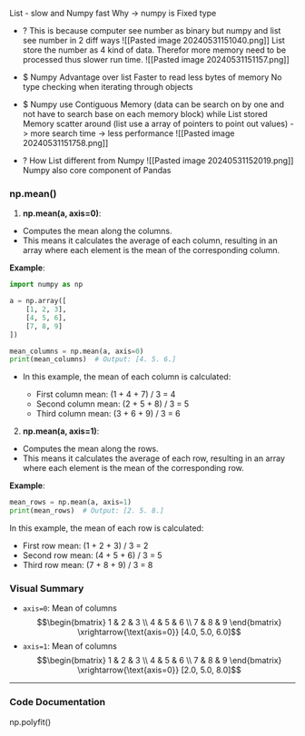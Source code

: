 List - slow and Numpy fast 
Why -> numpy is Fixed type 
+ ? This is because computer see number as binary but numpy and list see number in 2 diff ways
	![[Pasted image 20240531151040.png]]
	List store the number as 4 kind of data. Therefor more memory need to be processed thus slower run time.
	![[Pasted image 20240531151157.png]]
+ $ Numpy Advantage over list
	Faster to read less bytes of memory
	No type checking when iterating through objects

+ $ Numpy use Contiguous Memory (data can be search on by one and not have to search base on each memory block)
	while List stored Memory scatter around (list use a array of pointers to point out values) -> more search time -> less performance
	![[Pasted image 20240531151758.png]]
+ ? How List different from Numpy
	![[Pasted image 20240531152019.png]]
	Numpy also core component of Pandas


### np.mean()
1. **np.mean(a, axis=0)**:
- Computes the mean along the columns.
- This means it calculates the average of each column, resulting in an array where each element is the mean of the corresponding column.

**Example**:
```python
import numpy as np

a = np.array([
    [1, 2, 3],
    [4, 5, 6],
    [7, 8, 9]
])

mean_columns = np.mean(a, axis=0)
print(mean_columns)  # Output: [4. 5. 6.]
```
- In this example, the mean of each column is calculated:
    
    - First column mean: (1 + 4 + 7) / 3 = 4
    - Second column mean: (2 + 5 + 8) / 3 = 5
    - Third column mean: (3 + 6 + 9) / 3 = 6

2. **np.mean(a, axis=1)**:
- Computes the mean along the rows.
- This means it calculates the average of each row, resulting in an array where each element is the mean of the corresponding row.
 
 **Example**:
```python
mean_rows = np.mean(a, axis=1)
print(mean_rows)  # Output: [2. 5. 8.]
```
In this example, the mean of each row is calculated:

- First row mean: (1 + 2 + 3) / 3 = 2
- Second row mean: (4 + 5 + 6) / 3 = 5
- Third row mean: (7 + 8 + 9) / 3 = 8

### Visual Summary
- `axis=0`: Mean of columns
$$\begin{bmatrix} 1 & 2 & 3 \\ 4 & 5 & 6 \\ 7 & 8 & 9 \end{bmatrix} \xrightarrow{\text{axis=0}} [4.0, 5.0, 6.0]$$
- `axis=1`: Mean of columns
$$\begin{bmatrix} 1 & 2 & 3 \\ 4 & 5 & 6 \\ 7 & 8 & 9 \end{bmatrix} \xrightarrow{\text{axis=0}} [2.0, 5.0, 8.0]$$

---

### Code Documentation

np.polyfit()